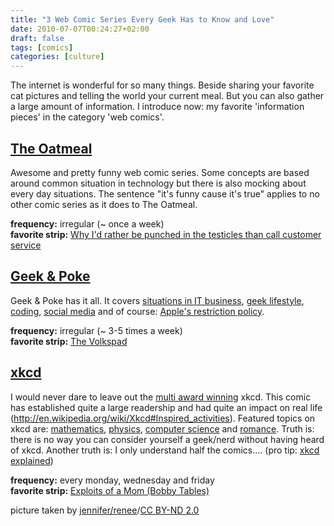 ```yaml
---
title: "3 Web Comic Series Every Geek Has to Know and Love"
date: 2010-07-07T00:24:27+02:00
draft: false
tags: [comics]
categories: [culture]
---
```


The internet is wonderful for so many things. Beside sharing your favorite cat pictures and telling the world your current meal. But you can also gather a large amount of information. I introduce now: my favorite 'information pieces' in the category 'web comics'.

## [The Oatmeal](http://theoatmeal.com/)

Awesome and pretty funny web comic series. Some concepts are based around common situation in technology but there is also mocking about every day situations. The sentence "it's funny cause it's true" applies to no other comic series as it does to The Oatmeal.

**frequency:** irregular (~ once a week)<br />
**favorite strip:** [Why I'd rather be punched in the testicles than call customer service](http://theoatmeal.com/comics/customer_service)

## [Geek & Poke](https://geek-and-poke.com/)

Geek & Poke has it all. It covers [situations in IT business](https://geek-and-poke.com/geekandpoke/2010/3/30/project-management-made-easy-part-29.html), [geek lifestyle](https://geek-and-poke.com/geekandpoke/2010/3/26/yet-another-geek-in-a-bar.html), [coding](https://geek-and-poke.com/geekandpoke/2010/2/9/later-but-then-immediately.html), [social media](https://geek-and-poke.com/geekandpoke/2010/3/14/social-life-balance.html) and of course: [Apple's restriction policy](https://geek-and-poke.com/geekandpoke/2010/4/1/in-the-apple-labs.html).

**frequency:** irregular (~ 3-5 times a week)<br />
**favorite strip:** [The Volkspad](https://geek-and-poke.com/geekandpoke/2010/3/27/the-volkspad.html)

## [xkcd](http://xkcd.com)

I would never dare to leave out the [multi award winning](http://en.wikipedia.org/wiki/Xkcd#Awards_and_recognition) xkcd. This comic has established quite a large readership and had quite an impact on real life (http://en.wikipedia.org/wiki/Xkcd#Inspired_activities). Featured topics on xkcd are: [mathematics](http://xkcd.com/599/), [physics](http://xkcd.com/171/), [computer science](http://xkcd.com/208/) and [romance](http://xkcd.com/335/). Truth is: there is no way you can consider yourself a geek/nerd without having heard of xkcd. Another truth is: I only understand half the comics.... (pro tip: [xkcd explained](http://xkcdexplained.com/))

**frequency:** every monday, wednesday and friday<br />
**favorite strip:** [Exploits of a Mom (Bobby Tables)](http://xkcd.com/327/)

picture taken by [jennifer/renee](http://www.flickr.com/photos/jenniferrenee/3280036588)/[CC BY-ND 2.0 ](http://creativecommons.org/licenses/by-nd/2.0/deed.en)
